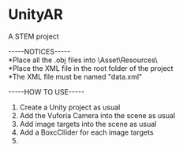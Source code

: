 # UnityAR
A STEM project

-----NOTICES-----  
*Place all the .obj files into \Asset\Resources\  
*Place the XML file in the root folder of the project  
*The XML file must be named "data.xml"  

-----HOW TO USE-----
1. Create a Unity project as usual
2. Add the Vuforia Camera into the scene as usual
3. Add image targets into the scene as usual
4. Add a BoxcCllider for each image targets
5. 
